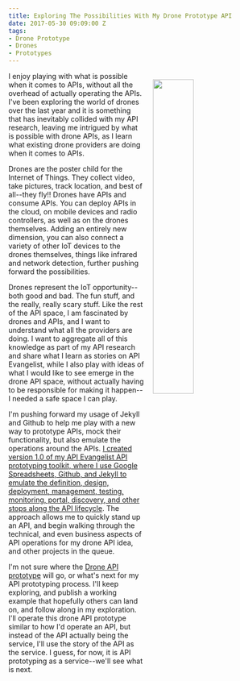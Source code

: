 ```yaml
---
title: Exploring The Possibilities With My Drone Prototype API
date: 2017-05-30 09:09:00 Z
tags:
- Drone Prototype
- Drones
- Prototypes
---
```


<p><img src="https://s3.amazonaws.com/drone-recovery/bolanlake21.jpg" align="right" width="40%" style="padding: 15px;" /></p>I enjoy playing with what is possible when it comes to APIs, without all the overhead of actually operating the APIs. I've been exploring the world of drones over the last year and it is something that has inevitably collided with my API research, leaving me intrigued by what is possible with drone APIs, as I learn what existing drone providers are doing when it comes to APIs. 

Drones are the poster child for the Internet of Things. They collect video, take pictures, track location, and best of all--they fly!! Drones have APIs and consume APIs. You can deploy APIs in the cloud, on mobile devices and radio controllers, as well as on the drones themselves. Adding an entirely new dimension, you can also connect a variety of other IoT devices to the drones themselves, things like infrared and network detection, further pushing forward the possibilities.

Drones represent the IoT opportunity--both good and bad. The fun stuff, and the really, really scary stuff. Like the rest of the API space, I am fascinated by drones and APIs, and I want to understand what all the providers are doing. I want to aggregate all of this knowledge as part of my API research and share what I learn as stories on API Evangelist, while I also play with ideas of what I would like to see emerge in the drone API space, without actually having to be responsible for making it happen--I needed a safe space I can play. 

I'm pushing forward my usage of Jekyll and Github to help me play with a new way to prototype APIs, mock their functionality, but also emulate the operations around the APIs. [I created version 1.0 of my API Evangelist API prototyping toolkit, where I use Google Spreadsheets, Github, and Jekyll to emulate the definition, design, deployment, management, testing, monitoring, portal, discovery, and other stops along the API lifecycle](http://drone.prototype.apievangelist.com/). The approach allows me to quickly stand up an API, and begin walking through the technical, and even business aspects of API operations for my drone API idea, and other projects in the queue.

I'm not sure where the [Drone API prototype](http://drone.prototype.apievangelist.com/) will go, or what's next for my API prototyping process. I'll keep exploring, and publish a working example that hopefully others can land on, and follow along in my exploration. I'll operate this drone API prototype similar to how I'd operate an API, but instead of the API actually being the service, I'll use the story of the API as the service. I guess, for now, it is API prototyping as a service--we'll see what is next.